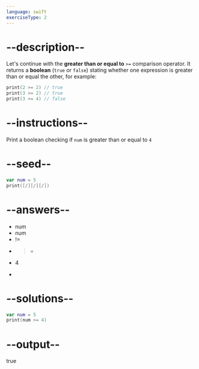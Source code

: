 ```yaml
---
language: swift
exerciseType: 2
---
```


# --description--

Let's continue with the **greater than or equal to** `>=` comparison operator.
It returns a **boolean** (`true` or `false`) stating whether one expression is greater than or equal the other, for example:
```swift
print(2 >= 2) // true
print(3 >= 2) // true
print(3 >= 4) // false
```

# --instructions--

Print a boolean checking if `num` is greater than or equal to `4`

# --seed--

```swift
var num = 5
print([/][/][/])
```

# --answers--

- num 
- num 
- != 
- >= 
- 4
- > 

# --solutions--

```swift
var num = 5
print(num >= 4)
```

# --output--

true
